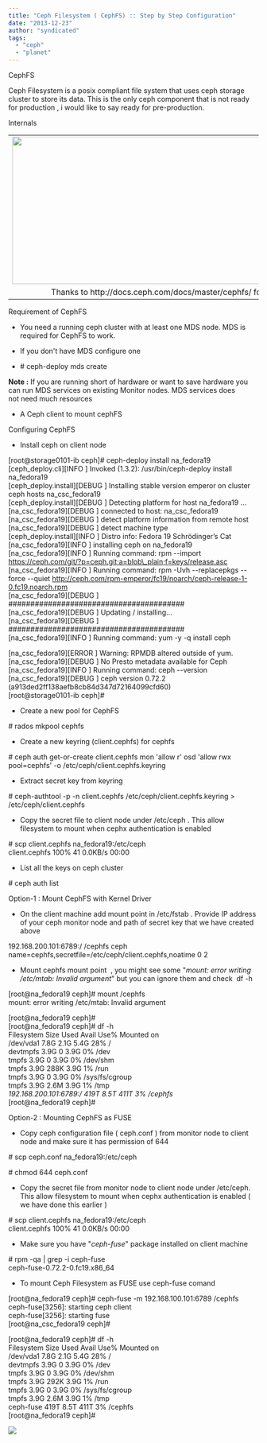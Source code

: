 ```yaml
---
title: "Ceph Filesystem ( CephFS) :: Step by Step Configuration"
date: "2013-12-23"
author: "syndicated"
tags: 
  - "ceph"
  - "planet"
---
```


  
CephFS   
  
Ceph Filesystem is a posix compliant file system that uses ceph storage cluster to store its data. This is the only ceph component that is not ready for production , i would like to say ready for pre-production.  
  
  
Internals   

<table align="center" cellpadding="0" cellspacing="0" class="tr-caption-container" style="margin-left: auto; margin-right: auto; text-align: center;"><tbody><tr><td style="text-align: center;"><a href="http://docs.ceph.com/docs/master/_images/ditaa-b5a320fc160057a1a7da010b4215489fa66de242.png" imageanchor="1" style="margin-left: auto; margin-right: auto;"><img border="0" src="images/ditaa-b5a320fc160057a1a7da010b4215489fa66de242.png" height="297" width="640"></a></td></tr><tr><td class="tr-caption" style="text-align: center;">Thanks to&nbsp;http://docs.ceph.com/docs/master/cephfs/ for Image&nbsp;</td></tr></tbody></table>

  
Requirement of CephFS  
  
  

- You need a running ceph cluster with at least one MDS node. MDS is required for CephFS to work.
- If you don't have MDS configure one

- \# ceph-deploy mds create <MDS-NODE-ADDRESS>

**Note :** If you are running short of hardware or want to save hardware you can run MDS services on existing Monitor nodes. MDS services does not need much resources

- A Ceph client to mount cephFS

  

Configuring CephFS

- Install ceph on client node

\[root@storage0101-ib ceph\]# ceph-deploy install na\_fedora19  
\[ceph\_deploy.cli\]\[INFO  \] Invoked (1.3.2): /usr/bin/ceph-deploy install na\_fedora19  
\[ceph\_deploy.install\]\[DEBUG \] Installing stable version emperor on cluster ceph hosts na\_csc\_fedora19  
\[ceph\_deploy.install\]\[DEBUG \] Detecting platform for host na\_fedora19 ...  
\[na\_csc\_fedora19\]\[DEBUG \] connected to host: na\_csc\_fedora19  
\[na\_csc\_fedora19\]\[DEBUG \] detect platform information from remote host  
\[na\_csc\_fedora19\]\[DEBUG \] detect machine type  
\[ceph\_deploy.install\]\[INFO  \] Distro info: Fedora 19 Schrödinger’s Cat  
\[na\_csc\_fedora19\]\[INFO  \] installing ceph on na\_fedora19  
\[na\_csc\_fedora19\]\[INFO  \] Running command: rpm --import https://ceph.com/git/?p=ceph.git;a=blob\_plain;f=keys/release.asc  
\[na\_csc\_fedora19\]\[INFO  \] Running command: rpm -Uvh --replacepkgs --force --quiet http://ceph.com/rpm-emperor/fc19/noarch/ceph-release-1-0.fc19.noarch.rpm  
\[na\_csc\_fedora19\]\[DEBUG \] ########################################  
\[na\_csc\_fedora19\]\[DEBUG \] Updating / installing...  
\[na\_csc\_fedora19\]\[DEBUG \] ########################################  
\[na\_csc\_fedora19\]\[INFO  \] Running command: yum -y -q install ceph  
  
\[na\_csc\_fedora19\]\[ERROR \] Warning: RPMDB altered outside of yum.  
\[na\_csc\_fedora19\]\[DEBUG \] No Presto metadata available for Ceph  
\[na\_csc\_fedora19\]\[INFO  \] Running command: ceph --version  
\[na\_csc\_fedora19\]\[DEBUG \] ceph version 0.72.2 (a913ded2ff138aefb8cb84d347d72164099cfd60)  
\[root@storage0101-ib ceph\]#

- Create a new pool for CephFS

\# rados mkpool cephfs

- Create a new keyring (client.cephfs) for cephfs 

\# ceph auth get-or-create client.cephfs mon 'allow r' osd 'allow rwx pool=cephfs' -o /etc/ceph/client.cephfs.keyring

- Extract secret key from keyring

\# ceph-authtool -p -n client.cephfs /etc/ceph/client.cephfs.keyring > /etc/ceph/client.cephfs

- Copy the secret file to client node under /etc/ceph . This allow filesystem to mount when cephx authentication is enabled

\# scp client.cephfs na\_fedora19:/etc/ceph  
client.cephfs                                                                100%   41     0.0KB/s   00:00

- List all the keys on ceph cluster

\# ceph auth list 

  
  
Option-1 : Mount CephFS with Kernel Driver  
  
  

- On the client machine add mount point in /etc/fstab . Provide IP address of your ceph monitor node and path of secret key that we have created above

192.168.200.101:6789:/ /cephfs ceph name=cephfs,secretfile=/etc/ceph/client.cephfs,noatime 0 2 

- Mount cephfs mount point  , you might see some "_mount: error writing /etc/mtab: Invalid argument_" but you can ignore them and check  df -h

\[root@na\_fedora19 ceph\]# mount /cephfs  
mount: error writing /etc/mtab: Invalid argument  
  
\[root@na\_fedora19 ceph\]#  
\[root@na\_fedora19 ceph\]# df -h  
Filesystem              Size  Used Avail Use% Mounted on  
/dev/vda1               7.8G  2.1G  5.4G  28% /  
devtmpfs                3.9G     0  3.9G   0% /dev  
tmpfs                   3.9G     0  3.9G   0% /dev/shm  
tmpfs                   3.9G  288K  3.9G   1% /run  
tmpfs                   3.9G     0  3.9G   0% /sys/fs/cgroup  
tmpfs                   3.9G  2.6M  3.9G   1% /tmp  
_192.168.200.101:6789:/  419T  8.5T  411T   3% /cephfs_  
\[root@na\_fedora19 ceph\]#

  
Option-2 : Mounting CephFS as FUSE  

- Copy ceph configuration file ( ceph.conf ) from monitor node to client node and make sure it has permission of 644

\# scp ceph.conf na\_fedora19:/etc/ceph

\# chmod 644 ceph.conf

- Copy the secret file from monitor node to client node under /etc/ceph. This allow filesystem to mount when cephx authentication is enabled ( we have done this earlier )

\# scp client.cephfs na\_fedora19:/etc/ceph  
client.cephfs                                                                100%   41     0.0KB/s   00:00

- Make sure you have "_ceph-fuse_" package installed on client machine

\# rpm -qa | grep -i ceph-fuse  
ceph-fuse-0.72.2-0.fc19.x86\_64 

- To mount Ceph Filesystem as FUSE use ceph-fuse comand 

\[root@na\_fedora19 ceph\]# ceph-fuse -m 192.168.100.101:6789  /cephfs  
ceph-fuse\[3256\]: starting ceph client  
ceph-fuse\[3256\]: starting fuse  
\[root@na\_csc\_fedora19 ceph\]#  
  
\[root@na\_fedora19 ceph\]# df -h  
Filesystem      Size  Used Avail Use% Mounted on  
/dev/vda1       7.8G  2.1G  5.4G  28% /  
devtmpfs        3.9G     0  3.9G   0% /dev  
tmpfs           3.9G     0  3.9G   0% /dev/shm  
tmpfs           3.9G  292K  3.9G   1% /run  
tmpfs           3.9G     0  3.9G   0% /sys/fs/cgroup  
tmpfs           3.9G  2.6M  3.9G   1% /tmp  
ceph-fuse       419T  8.5T  411T   3% /cephfs  
\[root@na\_fedora19 ceph\]#

  
  
  

![](http://feeds.feedburner.com/~r/CephStorageNextBigThing/~4/8AmTd5XBIcU)
